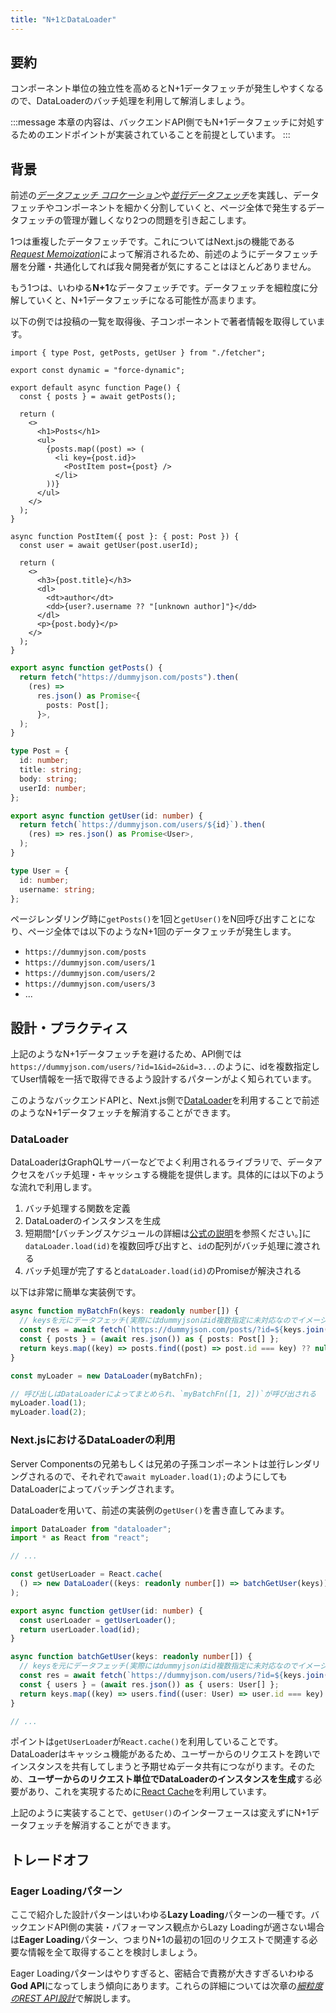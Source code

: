 ```yaml
---
title: "N+1とDataLoader"
---
```


## 要約

コンポーネント単位の独立性を高めるとN+1データフェッチが発生しやすくなるので、DataLoaderのバッチ処理を利用して解消しましょう。

:::message
本章の内容は、バックエンドAPI側でもN+1データフェッチに対処するためのエンドポイントが実装されていることを前提としています。
:::

## 背景

前述の[_データフェッチ コロケーション_](part_1_colocation)や[_並行データフェッチ_](part_1_concurrent_fetch)を実践し、データフェッチやコンポーネントを細かく分割していくと、ページ全体で発生するデータフェッチの管理が難しくなり2つの問題を引き起こします。

1つは重複したデータフェッチです。これについてはNext.jsの機能である[_Request Memoization_](part_1_request_memoization)によって解消されるため、前述のようにデータフェッチ層を分離・共通化してれば我々開発者が気にすることはほとんどありません。

もう1つは、いわゆる**N+1**なデータフェッチです。データフェッチを細粒度に分解していくと、N+1データフェッチになる可能性が高まります。

以下の例では投稿の一覧を取得後、子コンポーネントで著者情報を取得しています。

```tsx :page.tsx
import { type Post, getPosts, getUser } from "./fetcher";

export const dynamic = "force-dynamic";

export default async function Page() {
  const { posts } = await getPosts();

  return (
    <>
      <h1>Posts</h1>
      <ul>
        {posts.map((post) => (
          <li key={post.id}>
            <PostItem post={post} />
          </li>
        ))}
      </ul>
    </>
  );
}

async function PostItem({ post }: { post: Post }) {
  const user = await getUser(post.userId);

  return (
    <>
      <h3>{post.title}</h3>
      <dl>
        <dt>author</dt>
        <dd>{user?.username ?? "[unknown author]"}</dd>
      </dl>
      <p>{post.body}</p>
    </>
  );
}
```

```ts :fetcher.ts
export async function getPosts() {
  return fetch("https://dummyjson.com/posts").then(
    (res) =>
      res.json() as Promise<{
        posts: Post[];
      }>,
  );
}

type Post = {
  id: number;
  title: string;
  body: string;
  userId: number;
};

export async function getUser(id: number) {
  return fetch(`https://dummyjson.com/users/${id}`).then(
    (res) => res.json() as Promise<User>,
  );
}

type User = {
  id: number;
  username: string;
};
```

ページレンダリング時に`getPosts()`を1回と`getUser()`をN回呼び出すことになり、ページ全体では以下のようなN+1回のデータフェッチが発生します。

- `https://dummyjson.com/posts`
- `https://dummyjson.com/users/1`
- `https://dummyjson.com/users/2`
- `https://dummyjson.com/users/3`
- ...

## 設計・プラクティス

上記のようなN+1データフェッチを避けるため、API側では`https://dummyjson.com/users/?id=1&id=2&id=3...`のように、idを複数指定してUser情報を一括で取得できるよう設計するパターンがよく知られています。

このようなバックエンドAPIと、Next.js側で[DataLoader](https://github.com/graphql/dataloader)を利用することで前述のようなN+1データフェッチを解消することができます。

### DataLoader

DataLoaderはGraphQLサーバーなどでよく利用されるライブラリで、データアクセスをバッチ処理・キャッシュする機能を提供します。具体的には以下のような流れで利用します。

1. バッチ処理する関数を定義
2. DataLoaderのインスタンスを生成
3. 短期間^[バッチングスケジュールの詳細は[公式の説明](https://github.com/graphql/dataloader?tab=readme-ov-file#batch-scheduling)を参照ください。]に`dataLoader.load(id)`を複数回呼び出すと、`id`の配列がバッチ処理に渡される
4. バッチ処理が完了すると`dataLoader.load(id)`のPromiseが解決される

以下は非常に簡単な実装例です。

```ts
async function myBatchFn(keys: readonly number[]) {
  // keysを元にデータフェッチ(実際にはdummyjsonはid複数指定に未対応なのでイメージです)
  const res = await fetch(`https://dummyjson.com/posts/?id=${keys.join(",")}`);
  const { posts } = (await res.json()) as { posts: Post[] };
  return keys.map((key) => posts.find((post) => post.id === key) ?? null);
}

const myLoader = new DataLoader(myBatchFn);

// 呼び出しはDataLoaderによってまとめられ、`myBatchFn([1, 2])`が呼び出される
myLoader.load(1);
myLoader.load(2);
```

### Next.jsにおけるDataLoaderの利用

Server Componentsの兄弟もしくは兄弟の子孫コンポーネントは並行レンダリングされるので、それぞれで`await myLoader.load(1);`のようにしてもDataLoaderによってバッチングされます。

DataLoaderを用いて、前述の実装例の`getUser()`を書き直してみます。

```ts :fetcher.ts
import DataLoader from "dataloader";
import * as React from "react";

// ...

const getUserLoader = React.cache(
  () => new DataLoader((keys: readonly number[]) => batchGetUser(keys)),
);

export async function getUser(id: number) {
  const userLoader = getUserLoader();
  return userLoader.load(id);
}

async function batchGetUser(keys: readonly number[]) {
  // keysを元にデータフェッチ(実際にはdummyjsonはid複数指定に未対応なのでイメージです)
  const res = await fetch(`https://dummyjson.com/users/?id=${keys.join(",")}`);
  const { users } = (await res.json()) as { users: User[] };
  return keys.map((key) => users.find((user: User) => user.id === key) ?? null);
}

// ...
```

ポイントは`getUserLoader`が`React.cache()`を利用していることです。DataLoaderはキャッシュ機能があるため、ユーザーからのリクエストを跨いでインスタンスを共有してしまうと予期せぬデータ共有につながります。そのため、**ユーザーからのリクエスト単位でDataLoaderのインスタンスを生成**する必要があり、これを実現するために[React Cache](https://nextjs.org/docs/app/building-your-application/caching#react-cache-function)を利用しています。

上記のように実装することで、`getUser()`のインターフェースは変えずにN+1データフェッチを解消することができます。

## トレードオフ

### Eager Loadingパターン

ここで紹介した設計パターンはいわゆる**Lazy Loading**パターンの一種です。バックエンドAPI側の実装・パフォーマンス観点からLazy Loadingが適さない場合は**Eager Loading**パターン、つまりN+1の最初の1回のリクエストで関連する必要な情報を全て取得することを検討しましょう。

Eager Loadingパターンはやりすぎると、密結合で責務が大きすぎるいわゆる**God API**になってしまう傾向にあります。これらの詳細については次章の[_細粒度のREST API設計_](part_1_fine_grained_api_design)で解説します。
